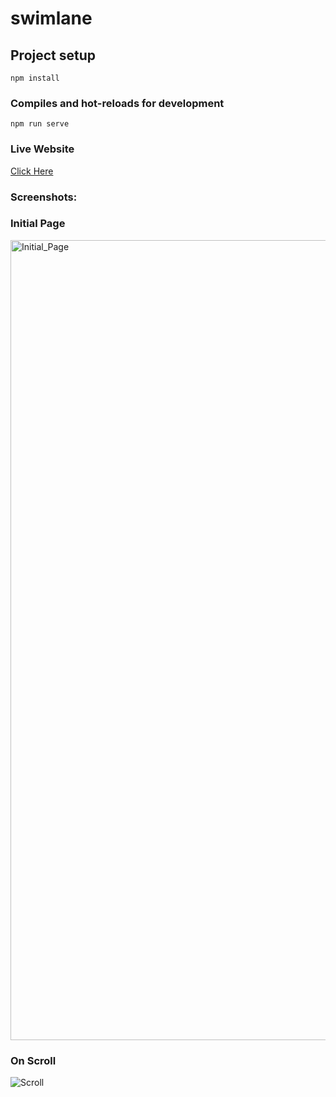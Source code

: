 # swimlane

## Project setup
```
npm install
```

### Compiles and hot-reloads for development
```
npm run serve
```

### Live Website

<a href="https://665c25c137abf61cf0ca1ce3--soft-praline-6d56bd.netlify.app/">Click Here<a>

### Screenshots:
### Initial Page

<img width="1280" alt="Initial_Page" src="https://github.com/VinayakOulkar/SwimLane/assets/128286075/4ce3afea-c515-422b-a6c6-357fceea96ad">

### On Scroll

![Scroll](https://github.com/VinayakOulkar/SwimLane/assets/128286075/ad89ba67-5c79-4fad-a569-690d130afc99)

